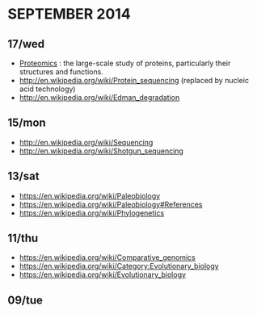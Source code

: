 # SEPTEMBER 2014

## 17/wed
- [Proteomics](http://en.wikipedia.org/wiki/Proteomics) : the large-scale study of proteins, particularly their structures and functions.
- http://en.wikipedia.org/wiki/Protein_sequencing (replaced by nucleic acid technology)
- http://en.wikipedia.org/wiki/Edman_degradation

## 15/mon
- http://en.wikipedia.org/wiki/Sequencing
- http://en.wikipedia.org/wiki/Shotgun_sequencing

## 13/sat
- https://en.wikipedia.org/wiki/Paleobiology
- https://en.wikipedia.org/wiki/Paleobiology#References
- https://en.wikipedia.org/wiki/Phylogenetics

## 11/thu
- https://en.wikipedia.org/wiki/Comparative_genomics
- https://en.wikipedia.org/wiki/Category:Evolutionary_biology
- https://en.wikipedia.org/wiki/Evolutionary_biology

## 09/tue

